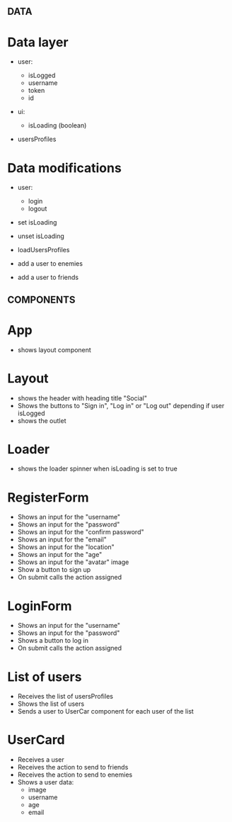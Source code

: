 ## DATA

# Data layer

- user:

  - isLogged
  - username
  - token
  - id

- ui:

  - isLoading (boolean)

- usersProfiles

# Data modifications

- user:

  - login
  - logout

- set isLoading
- unset isLoading

- loadUsersProfiles
- add a user to enemies
- add a user to friends

## COMPONENTS

# App

- shows layout component

# Layout

- shows the header with heading title "Social"
- Shows the buttons to "Sign in", "Log in" or "Log out" depending if user isLogged
- shows the outlet

# Loader

- shows the loader spinner when isLoading is set to true

# RegisterForm

- Shows an input for the "username"
- Shows an input for the "password"
- Shows an input for the "confirm password"
- Shows an input for the "email"
- Shows an input for the "location"
- Shows an input for the "age"
- Shows an input for the "avatar" image
- Show a button to sign up
- On submit calls the action assigned

# LoginForm

- Shows an input for the "username"
- Shows an input for the "password"
- Shows a button to log in
- On submit calls the action assigned

# List of users

- Receives the list of usersProfiles
- Shows the list of users
- Sends a user to UserCar component for each user of the list

# UserCard

- Receives a user
- Receives the action to send to friends
- Receives the action to send to enemies
- Shows a user data:
  - image
  - username
  - age
  - email
